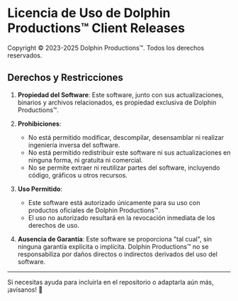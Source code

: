 # Licencia de Uso de Dolphin Productions™ Client Releases

Copyright © 2023-2025 Dolphin Productions™. Todos los derechos reservados.

## Derechos y Restricciones
1. **Propiedad del Software**:
   Este software, junto con sus actualizaciones, binarios y archivos relacionados, es propiedad exclusiva de Dolphin Productions™.

2. **Prohibiciones**:
   - No está permitido modificar, descompilar, desensamblar ni realizar ingeniería inversa del software.
   - No está permitido redistribuir este software ni sus actualizaciones en ninguna forma, ni gratuita ni comercial.
   - No se permite extraer ni reutilizar partes del software, incluyendo código, gráficos u otros recursos.

3. **Uso Permitido**:
   - Este software está autorizado únicamente para su uso con productos oficiales de Dolphin Productions™.
   - El uso no autorizado resultará en la revocación inmediata de los derechos de uso.

4. **Ausencia de Garantía**:
   Este software se proporciona "tal cual", sin ninguna garantía explícita o implícita. Dolphin Productions™ no se responsabiliza por daños directos o indirectos derivados del uso del software.

---

Si necesitas ayuda para incluirla en el repositorio o adaptarla aún más, ¡avísanos! 🚀
